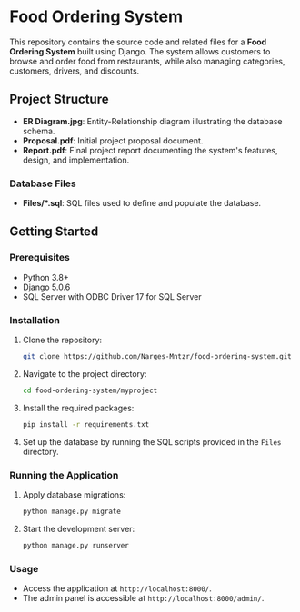 # Food Ordering System

This repository contains the source code and related files for a **Food Ordering System** built using Django. The system allows customers to browse and order food from restaurants, while also managing categories, customers, drivers, and discounts.

## Project Structure

- **ER Diagram.jpg**: Entity-Relationship diagram illustrating the database schema.
- **Proposal.pdf**: Initial project proposal document.
- **Report.pdf**: Final project report documenting the system's features, design, and implementation.

### Database Files

- **Files/*.sql**: SQL files used to define and populate the database.

## Getting Started

### Prerequisites

- Python 3.8+
- Django 5.0.6
- SQL Server with ODBC Driver 17 for SQL Server

### Installation

1. Clone the repository:
   ```bash
   git clone https://github.com/Narges-Mntzr/food-ordering-system.git
   ```
2. Navigate to the project directory:
   ```bash
   cd food-ordering-system/myproject
   ```
3. Install the required packages:
   ```bash
   pip install -r requirements.txt
   ```
4. Set up the database by running the SQL scripts provided in the `Files` directory.

### Running the Application

1. Apply database migrations:
   ```bash
   python manage.py migrate
   ```
2. Start the development server:
   ```bash
   python manage.py runserver
   ```

### Usage

- Access the application at `http://localhost:8000/`.
- The admin panel is accessible at `http://localhost:8000/admin/`.